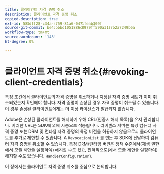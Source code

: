 ```yaml
---
title: 클라이언트 자격 증명 취소
description: 클라이언트 자격 증명 취소
copied-description: true
exl-id: 583dff28-c34a-4759-81a6-0471feab309f
source-git-commit: be43bbbd1051886c8979ff590a3197b2a7249b6a
workflow-type: tm+mt
source-wordcount: '143'
ht-degree: 0%

---
```


# 클라이언트 자격 증명 취소{#revoking-client-credentials}

특정 조건에서 클라이언트의 자격 증명을 취소하거나 지정된 자격 증명 세트가 이미 취소되었는지 확인해야 합니다. 자격 증명이 손상된 경우 자격 증명이 취소될 수 있습니다. 이 경우 손상된 클라이언트에게는 더 이상 라이선스가 발급되지 않습니다.

Adobe은 손상된 클라이언트를 해지하기 위해 CRL(인증서 해지 목록)을 유지 관리합니다. 이러한 CRL은 SDK에 의해 자동으로 적용됩니다. 라이센스 서버는 특정 컴퓨터 자격 증명 또는 DRM 및 런타임 자격 증명의 특정 버전을 허용하지 않음으로써 클라이언트를 추가로 제한할 수 있습니다. A `RevocationList` 를 만든 후 SDK에 전달하여 컴퓨터 자격 증명을 취소할 수 있습니다. 특정 DRM/런타임 버전은 정책 수준에서(재생 권한에서 모듈 제한을 설정하여) 해지할 수도 있고, 전역적으로(에서 모듈 제한을 설정하여) 해지할 수도 있습니다. `HandlerConfiguration`).

이 장에서는 클라이언트 자격 증명 취소를 중심으로 논의합니다.
